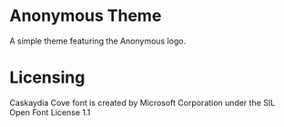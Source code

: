 # Anonymous Theme
A simple theme featuring the Anonymous logo.

# Licensing
Caskaydia Cove font is created by Microsoft Corporation under the SIL Open Font License 1.1
